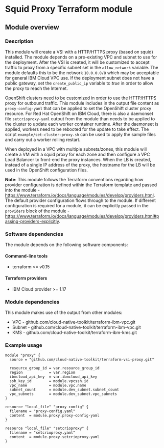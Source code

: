 # Squid Proxy Terraform module

## Module overview

### Description

This module will create a VSI with a HTTP/HTTPS proxy (based on squid) installed. The module depends on a pre-existing VPC and subnet to use for the deployment. After the VSI is created, it will be customized to accept traffic to proxy from a specific subnet set in the `allow_network` variable. The module defaults this to be the network `10.0.0.0/8` which may be acceptable for general IBM Cloud VPC use. If the deployment subnet does not have a public gateway, set the `create_public_ip` variable to *true* in order to allow the proxy to reach the Internet.

OpenShift clusters need to be customized in order to use the HTTP/HTTPS proxy for outbound traffic. This module includes in the output file content as `proxy-config-yaml` that can be applied to set the OpenShift cluster proxy resource. For Red Hat OpenShift on IBM Cloud, there is also a daemonset file `setcrioproxy-yaml` output from the module than needs to be applied to the cluster to update each worker container runtime. After the daemonset is applied, workers need to be rebooted for the update to take effect. The script `example/set-cluster-proxy.sh` can be used to apply the sample files and carry out a worker rolling restart.

When deployed in a VPC with multiple subnets/zones, this module will create a VM with a squid proxy for each zone and then configure a VPC Load Balancer to front-end the proxy instances. When the LB is created, instead of a single IP address of the proxy, the hostname for the LB will be used in the OpenShift configuration files.

**Note:** This module follows the Terraform conventions regarding how provider configuration is defined within the Terraform template and passed into the module - <https://www.terraform.io/docs/language/modules/develop/providers.html>. The default provider configuration flows through to the module. If different configuration is required for a module, it can be explicitly passed in the `providers` block of the module - <https://www.terraform.io/docs/language/modules/develop/providers.html#passing-providers-explicitly>.

### Software dependencies

The module depends on the following software components:

#### Command-line tools

- terraform >= v0.15

#### Terraform providers

- IBM Cloud provider >= 1.17

### Module dependencies

This module makes use of the output from other modules:

- VPC - github.com/cloud-native-toolkit/terraform-ibm-vpc.git
- Subnet - github.com/cloud-native-toolkit/terraform-ibm-vpc.git
- KMS - github.com/cloud-native-toolkit/terraform-ibm-kms.git

### Example usage

```hcl-terraform
module "proxy" {
  source = "github.com/cloud-native-toolkit/terraform-vsi-proxy.git"

  resource_group_id = var.resource_group_id
  region            = var.region
  ibmcloud_api_key  = var.ibmcloud_api_key
  ssh_key_id        = module.vpcssh.id
  vpc_name          = module.vpc.name
  subnet_count      = module.dev_subnet.subnet_count
  vpc_subnets       = module.dev_subnet.vpc_subnets
}

resource "local_file" "proxy-config" {
  filename = "proxy-config.yaml"
  content  = module.proxy.proxy-config-yaml
}

resource "local_file" "setcrioproxy" {
  filename = "setcrioproxy.yaml"
  content  = module.proxy.setcrioproxy-yaml
}
```
